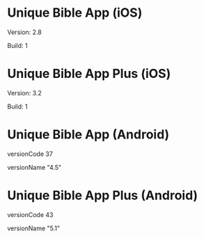 # Unique Bible App (iOS)
Version: 2.8

Build: 1

# Unique Bible App Plus (iOS)
Version: 3.2

Build: 1

# Unique Bible App (Android)
versionCode 37

versionName "4.5"

# Unique Bible App Plus (Android)
versionCode 43

versionName "5.1"
